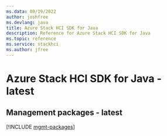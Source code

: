 ```yaml
---
ms.data: 09/19/2022
author: joshfree
ms.devlang: java
title: Azure Stack HCI SDK for Java
description: Reference for Azure Stack HCI SDK for Java
ms.topic: reference
ms.service: stackhci
ms.author: jfree
---
```

# Azure Stack HCI SDK for Java - latest

## Management packages - latest
[!INCLUDE [mgmt-packages](stack-hci-mgmt-index.md)]